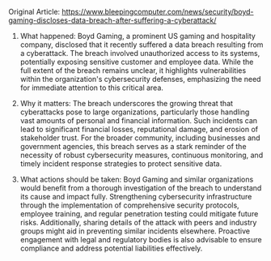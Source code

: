 Original Article: https://www.bleepingcomputer.com/news/security/boyd-gaming-discloses-data-breach-after-suffering-a-cyberattack/

1) What happened: Boyd Gaming, a prominent US gaming and hospitality company, disclosed that it recently suffered a data breach resulting from a cyberattack. The breach involved unauthorized access to its systems, potentially exposing sensitive customer and employee data. While the full extent of the breach remains unclear, it highlights vulnerabilities within the organization's cybersecurity defenses, emphasizing the need for immediate attention to this critical area.

2) Why it matters: The breach underscores the growing threat that cyberattacks pose to large organizations, particularly those handling vast amounts of personal and financial information. Such incidents can lead to significant financial losses, reputational damage, and erosion of stakeholder trust. For the broader community, including businesses and government agencies, this breach serves as a stark reminder of the necessity of robust cybersecurity measures, continuous monitoring, and timely incident response strategies to protect sensitive data.

3) What actions should be taken: Boyd Gaming and similar organizations would benefit from a thorough investigation of the breach to understand its cause and impact fully. Strengthening cybersecurity infrastructure through the implementation of comprehensive security protocols, employee training, and regular penetration testing could mitigate future risks. Additionally, sharing details of the attack with peers and industry groups might aid in preventing similar incidents elsewhere. Proactive engagement with legal and regulatory bodies is also advisable to ensure compliance and address potential liabilities effectively.